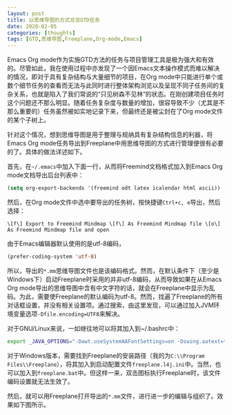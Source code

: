 ```yaml
---
layout: post
title: 以思维导图的方式总览GTD任务
date: 2020-02-05
categories: [thoughts]
tags: [GTD,思维导图,Freeplane,Org-mode,Emacs]
---
```


Emacs Org mode作为实施GTD方法的任务与项目管理工具是极为强大和有效的。尽管如此，我在使用过程中亦发现了一个因Emacs文本操作模式而难以解决的情况，即对于具有复杂结构与大量细节的项目，在Org mode中只能进行单个或数个细节任务的查看而无法与此同时进行整体架构浏览以及呈现不同子任务间的复杂关系，也就是陷入了我们常说的“只见树森不见林”的状态。在刚创建项目任务时这个问题还不那么明显。随着任务复杂度与数量的增加，很容导致不少（尤其是不那么重要的）任务虽然被如实地记录下来，但最终还是被尘封在了Org mode文件的某个子树上。

针对这个情况，想到思维导图是用于整理与规纳具有复杂结构信息的利器，将Emacs Org mode任务导出到Freeplane中用思维导图的方式进行管理便很有必要的了。具体的做法详述如下。

首先，在`~/.emacs`中加入下面一行，从而将Freemind文档格式加入到Emacs Org mode文档导出后台列表中：

```lisp
(setq org-export-backends '(freemind odt latex icalendar html ascii))
```

然后，在Org mode文件中选中要导出的任务树，按快捷键`Ctrl+c, e`导出，然后选择：

```
\[f\] Export to Freemind Mindmap \[f\] As Freemind Mindmap file \[o\] As Freemind Mindmap file and open
```

由于Emacs编辑器默认使用的是utf-8编码，

```lisp
(prefer-coding-system 'utf-8)
```

所以，导出的`*.mm`思维导图文件也是该编码格式。然而，在默认条件下（至少是Windows下）启动Freeplane时采用的并非utf-8编码，从而导致如果在从Emacs Org mode导出的思维导图中含有中文字符的话，就会在Freeplane中显示为乱码。为此，需要使Freeplane的默认编码为utf-8。然而，找遍了Freeplane的所有对话框设置，并没有相关设置项。通过搜索，由这里发现，可以通过加入JVM环境变量选项`-Dfile.encoding=UTF8`来解决。

对于GNU/Linux来说，一如继往地可以将其加入到~/.bashrc中：

```bash
export _JAVA_OPTIONS="-Dawt.useSystemAAFontSettings=on -Dswing.aatext=true -Dsun.java2d.xrender=true -Dfile.encoding=UTF8 $_JAVA_OPTIONS"
```

对于Windows版本，需要找到Freeplane的安装路径（我的为`C:\\Program Files\\Freeplane`），将其加入到启动配置文件`freeplane.l4j.ini`中。当然，也可以加入到`freeplane.bat`中。但这样一来，双击图标执行Freeplane时，该文件编码设置就无法生效了。

然后，就可以用Freeplane打开导出的`*.mm`文件，进行进一步的编辑与组织了。效果如下图所示。

<p align="center"><img src="/figures/p69768108.jpg" alt="" /></p>
